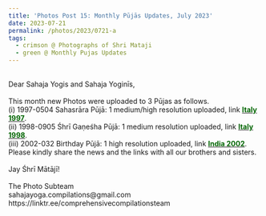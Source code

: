 ```yaml
---
title: 'Photos Post 15: Monthly Pūjās Updates, July 2023'
date: 2023-07-21
permalink: /photos/2023/0721-a
tags:
  - crimson @ Photographs of Shri Mataji
  - green @ Monthly Pujas Updates
---
```


<p>
<br>
Dear Sahaja Yogis and Sahaja Yoginīs,<br>
<br>
This month new Photos were uploaded to 3 Pūjas as follows.<br>
(i) 1997-0504 Sahasrāra Pūjā: 1 medium/high resolution uploaded, link <a href="https://eternalmoments.smugmug.com/Countries/Italy/1997"> <font color="DarkGreen"><b>Italy 1997</b></font></a>.<br>
(ii) 1998-0905 Śhrī Gaṇeśha Pūjā: 1 medium resolution uploaded, link <a href="https://eternalmoments.smugmug.com/Countries/Italy/1998"> <font color="DarkGreen"><b>Italy 1998</b></font></a>.<br>
(iii) 2002-032 Birthday Pūjā: 1 high resolution uploaded, link <a href="https://eternalmoments.smugmug.com/Countries/India/2002"> <font color="DarkGreen"><b>India 2002</b></font></a>.<br>
Please kindly share the news and the links with all our brothers and sisters.<br>
<br>
Jay Śhrī Mātājī!<br>
<br>
The Photo Subteam<br>
sahajayoga.compilations@gmail.com<br>
https://linktr.ee/comprehensivecompilationsteam<br>
</p>